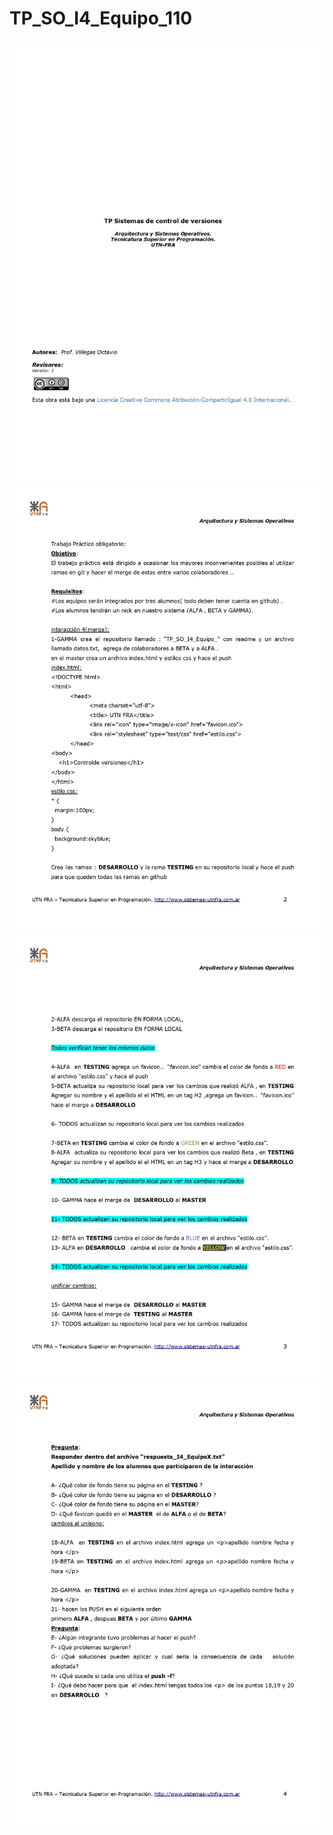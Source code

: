 # TP_SO_I4_Equipo_110

![](https://github.com/pacugliari/TP_SO_I4_Equipo_110/blob/main/enunciado/2021%20TP%204%20Grupal%20%20Sistemas%20de%20control%20de%20versiones(merge)_page-0001.jpg)
![](https://github.com/pacugliari/TP_SO_I4_Equipo_110/blob/main/enunciado/2021%20TP%204%20Grupal%20%20Sistemas%20de%20control%20de%20versiones(merge)_page-0002.jpg)
![](https://github.com/pacugliari/TP_SO_I4_Equipo_110/blob/main/enunciado/2021%20TP%204%20Grupal%20%20Sistemas%20de%20control%20de%20versiones(merge)_page-0003.jpg)
![](https://github.com/pacugliari/TP_SO_I4_Equipo_110/blob/main/enunciado/2021%20TP%204%20Grupal%20%20Sistemas%20de%20control%20de%20versiones(merge)_page-0004.jpg)
